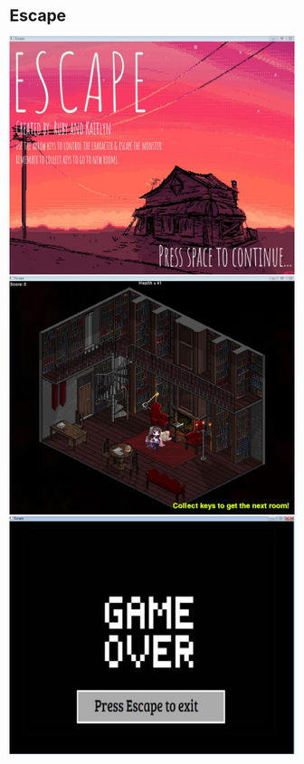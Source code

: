 # Escape
<img src="https://github.com/rcarvallo0911/Escape/blob/master/Game%20Plan/STARTER.JPG?raw=true">
<img src="https://github.com/rcarvallo0911/Escape/blob/master/Game%20Plan/GAMEPLAY.JPG?raw=true">
<img src="https://github.com/rcarvallo0911/Escape/blob/master/Game%20Plan/END.JPG?raw=true">
